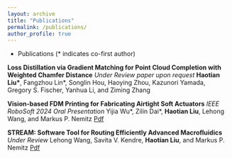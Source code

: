 ```yaml
---
layout: archive
title: "Publications"
permalink: /publications/
author_profile: true
---
```

- Publications (* indicates co-first author)
  
**Loss Distillation via Gradient Matching for Point Cloud Completion with Weighted Chamfer Distance** *Under Review paper upon request*
**Haotian Liu\***, Fangzhou Lin\*, Songlin Hou, Haoying Zhou, Kazunori Yamada, Gregory S. Fischer, Yanhua Li, and Ziming Zhang 

**Vision-based FDM Printing for Fabricating Airtight Soft Actuators** *IEEE RoboSoft 2024 Oral Presentation*
Yijia Wu*, Zilin Dai*, **Haotian Liu**, Lehong Wang, and Markus P. Nemitz [Pdf](https://arxiv.org/abs/2312.01135)

**STREAM: Software Tool for Routing Efficiently Advanced Macrofluidics** *Under Review*
Lehong Wang, Savita V. Kendre, **Haotian Liu**, and Markus P. Nemitz [Pdf](https://arxiv.org/abs/2312.01130)
